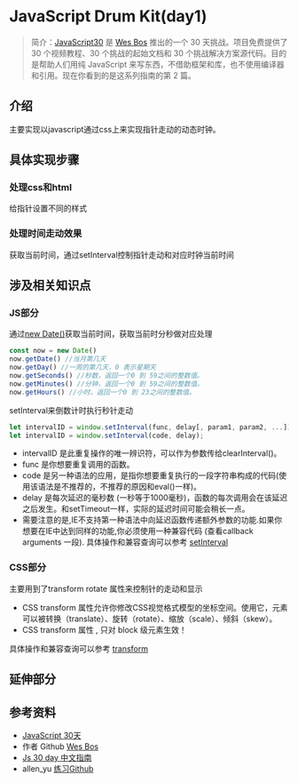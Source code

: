 # JavaScript Drum Kit(day1)
> 简介：[JavaScript30](https://javascript30.com) 是 [Wes Bos](https://github.com/wesbos) 推出的一个 30 天挑战。项目免费提供了 30 个视频教程、30 个挑战的起始文档和 30 个挑战解决方案源代码。目的是帮助人们用纯 JavaScript 来写东西，不借助框架和库，也不使用编译器和引用。现在你看到的是这系列指南的第 2 篇。

## 介绍
主要实现以javascript通过css上来实现指针走动的动态时钟。

## 具体实现步骤

### 处理css和html
给指针设置不同的样式

### 处理时间走动效果
获取当前时间，通过setInterval控制指针走动和对应时钟当前时间

## 涉及相关知识点

### JS部分
通过[new Date()]()获取当前时间，获取当前时分秒做对应处理
```js
const now = new Date()
now.getDate() //当月第几天
now.getDay() //一周的第几天，0 表示星期天
now.getSeconds() //秒数，返回一个0 到 59之间的整数值。
now.getMinutes() //分钟，返回一个0 到 59之间的整数值。
now.getHours() //小时，返回一个0 到 23之间的整数值。
```
setInterval来倒数计时执行秒针走动
```js
let intervalID = window.setInterval(func, delay[, param1, param2, ...]);
let intervalID = window.setInterval(code, delay);
```
* intervalID 是此重复操作的唯一辨识符，可以作为参数传给clearInterval()。
* func 是你想要重复调用的函数。
* code 是另一种语法的应用，是指你想要重复执行的一段字符串构成的代码(使用该语法是不推荐的，不推荐的原因和eval()一样)。
* delay 是每次延迟的毫秒数 (一秒等于1000毫秒)，函数的每次调用会在该延迟之后发生。和setTimeout一样，实际的延迟时间可能会稍长一点。
* 需要注意的是,IE不支持第一种语法中向延迟函数传递额外参数的功能.如果你想要在IE中达到同样的功能,你必须使用一种兼容代码 (查看callback arguments 一段).
具体操作和兼容查询可以参考 [setInterval](https://developer.mozilla.org/zh-CN/docs/Web/API/Window/setInterval)
### CSS部分
主要用到了transform rotate 属性来控制针的走动和显示
* CSS transform 属性允许你修改CSS视觉格式模型的坐标空间。使用它，元素可以被转换（translate）、旋转（rotate）、缩放（scale）、倾斜（skew）。 
* CSS transform 属性 , 只对 block 级元素生效！

具体操作和兼容查询可以参考 [transform](https://developer.mozilla.org/zh-CN/docs/Web/CSS/transform)

## 延伸部分

## 参考资料
* [JavaScript 30天](https://javascript30.com/)
* 作者 Github [Wes Bos](https://github.com/wesbos)
* [Js 30 day 中文指南](https://github.com/soyaine/JavaScript30)
* allen_yu [练习Github](https://github.com/shunnien/JavaScript30day)
